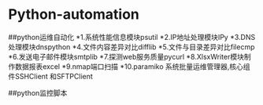 # Python-automation

##python运维自动化
 *1.系统性能信息模块psutil
 *2.IP地址处理模块IPy
 *3.DNS处理模块dnspython
 *4.文件内容差异对比difflib
 *5.文件与目录差异对比filecmp
 *6.发送电子邮件模块smtplib
 *7.探测web服务质量pycurl
 *8.XlsxWriter模块制作数据报表excel
 *9.nmap端口扫描
 *10.paramiko 系统批量运维管理器,核心组件SSHClient 和SFTPClient

##python监控脚本

